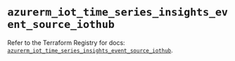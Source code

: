 # `azurerm_iot_time_series_insights_event_source_iothub`

Refer to the Terraform Registry for docs: [`azurerm_iot_time_series_insights_event_source_iothub`](https://registry.terraform.io/providers/hashicorp/azurerm/3.89.0/docs/resources/iot_time_series_insights_event_source_iothub).
